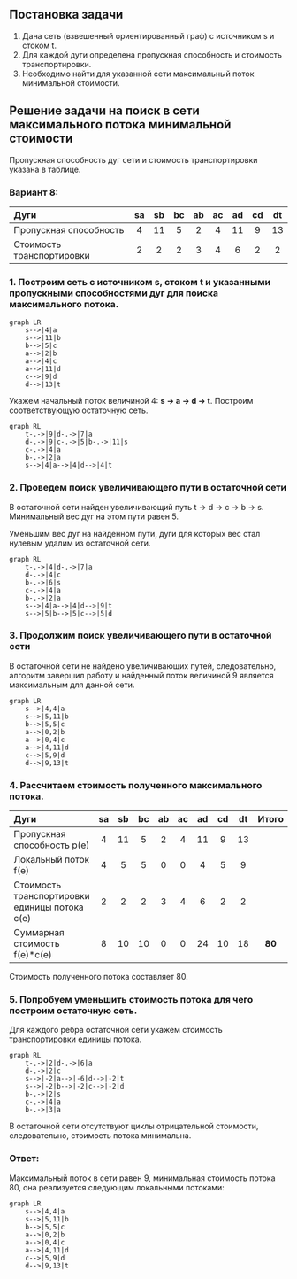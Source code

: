 ## Постановка задачи
1. Дана сеть (взвешенный ориентированный граф) с источником s и стоком t.
2. Для каждой дуги определена пропускная способность и стоимость транспортировки.
3. Необходимо найти для указанной сети максимальный поток минимальной стоимости. 

## Решение задачи на поиск в сети максимального потока минимальной стоимости

Пропускная способность дуг сети и стоимость транспортировки указана в таблице.

### Вариант 8:

| Дуги                      | sa | sb | bc | ab | ac | ad | cd | dt |
|:--------------------------|:--:|:--:|:--:|:--:|:--:|:--:|:--:|:--:|
| Пропускная способность    | 4  | 11 | 5  | 2  | 4  | 11 | 9  | 13 |
| Стоимость транспортировки | 2  | 2  | 2  | 3  | 4  | 6  | 2  | 2  |

### 1. Построим сеть с источником **s**, стоком **t** и указанными пропускными способностями дуг для поиска максимального потока.

```mermaid
graph LR
    s-->|4|a
    s-->|11|b
    b-->|5|c
    a-->|2|b
    a-->|4|c
    a-->|11|d
    c-->|9|d
    d-->|13|t
```
Укажем начальный поток величиной 4: **s -> a -> d -> t**. Построим соответствующую остаточную сеть.

```mermaid
graph RL
    t-.->|9|d-.->|7|a
    d-.->|9|c-.->|5|b-.->|11|s
    c-.->|4|a
    b-.->|2|a
    s-->|4|a-->|4|d-->|4|t
```

### 2. Проведем поиск увеличивающего пути в остаточной сети
В остаточной сети найден увеличивающий путь t -> d -> с -> b -> s. Минимальный вес дуг на этом пути равен 5.

Уменьшим вес дуг на найденном пути, дуги для которых вес стал нулевым удалим из остаточной сети.

```mermaid
graph RL
    t-.->|4|d-.->|7|a
    d-.->|4|c
    b-.->|6|s
    c-.->|4|a
    b-.->|2|a
    s-->|4|a-->|4|d-->|9|t
    s-->|5|b-->|5|c-->|5|d
```

### 3. Продолжим поиск увеличивающего пути в остаточной сети

В остаточной сети не найдено увеличивающих путей, следовательно, алгоритм завершил работу и найденный поток величиной 9 является максимальным для данной сети.

```mermaid
graph LR
    s-->|4,4|a
    s-->|5,11|b
    b-->|5,5|c
    a-->|0,2|b
    a-->|0,4|c
    a-->|4,11|d
    c-->|5,9|d
    d-->|9,13|t
```

### 4. Рассчитаем стоимость полученного максимального потока.

| Дуги                                          | sa | sb | bc | ab | ac | ad | cd | dt | Итого  |
|:----------------------------------------------|:--:|:--:|:--:|:--:|:--:|:--:|:--:|:--:|:------:|
| Пропускная способность p(e)                   | 4  | 11  | 5  | 2  | 4  | 11  | 9 | 13 |        |
| Локальный поток f(e)                          | 4  | 5  | 5  | 0  | 0  | 4  | 5 | 9 |        |
| Стоимость транспортировки единицы потока c(e) | 2  | 2  | 2  | 3  | 4  | 6  | 2  | 2  |        |
| Суммарная стоимость f(e)*c(e)                 | 8 | 10 | 10  | 0  | 0 | 24  | 10 | 18 | **80** |

Стоимость полученного потока составляет 80. 

### 5. Попробуем уменьшить стоимость потока для чего построим остаточную сеть.
Для каждого ребра остаточной сети укажем стоимость транспортировки единицы потока.

```mermaid
graph RL
    t-.->|2|d-.->|6|a
    d-.->|2|c
    s-->|-2|a-->|-6|d-->|-2|t
    s-->|-2|b-->|-2|c-->|-2|d
    b-.->|2|s
    c-.->|4|a
    b-.->|3|a
```

В остаточной сети отсутствуют циклы отрицательной стоимости, следовательно, стоимость потока минимальна.

### Ответ:
Максимальный поток в сети равен 9, минимальная стоимость потока 80, она реализуется следующим локальными потоками:

```mermaid
graph LR
    s-->|4,4|a
    s-->|5,11|b
    b-->|5,5|c
    a-->|0,2|b
    a-->|0,4|c
    a-->|4,11|d
    c-->|5,9|d
    d-->|9,13|t
```
